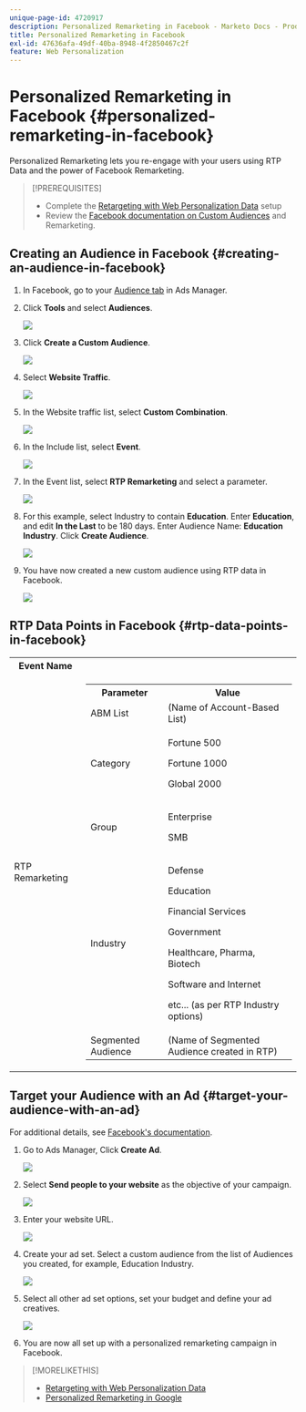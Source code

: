 ```yaml
---
unique-page-id: 4720917
description: Personalized Remarketing in Facebook - Marketo Docs - Product Documentation
title: Personalized Remarketing in Facebook
exl-id: 47636afa-49df-40ba-8948-4f2850467c2f
feature: Web Personalization
---
```

# Personalized Remarketing in Facebook {#personalized-remarketing-in-facebook}

Personalized Remarketing lets you re-engage with your users using RTP Data and the power of Facebook Remarketing.

>[!PREREQUISITES]
>
>* Complete the [Retargeting with Web Personalization Data](/help/marketo/product-docs/web-personalization/website-retargeting/retargeting-with-web-personalization-data.md) setup
>* Review the [](https://developers.facebook.com/docs/ads-for-websites/website-custom-audiences/getting-started#install-the-pixel) [Facebook documentation on Custom Audiences](https://developers.facebook.com/docs/ads-for-websites/website-custom-audiences/getting-started#install-the-pixel) and Remarketing.

## Creating an Audience in Facebook {#creating-an-audience-in-facebook}

1. In Facebook, go to your [Audience tab](https://www.facebook.com/ads/audience_manager) in Ads Manager.

1. Click **Tools** and select **Audiences**.

   ![](assets/one-1.png)

1. Click **Create a Custom Audience**.

   ![](assets/two-1.png)

1. Select **Website Traffic**.

   ![](assets/image2015-1-19-16-3a32-3a2.png)

1. In the Website traffic list, select **Custom Combination**.

   ![](assets/image2015-1-19-16-3a33-3a21.png)

1. In the Include list, select **Event**.

   ![](assets/image2015-1-19-16-3a34-3a9.png)

1. In the Event list, select **RTP Remarketing** and select a parameter.

   ![](assets/image2015-1-19-16-3a52-3a29.png)

1. For this example, select Industry to contain **Education**. Enter **Education**, and edit **In the Last** to be 180 days. Enter Audience Name: **Education Industry**. Click **Create Audience**.

   ![](assets/image2015-1-19-16-3a56-3a15.png)

1. You have now created a new custom audience using RTP data in Facebook.

   ![](assets/image2015-1-19-16-3a59-3a2.png)

## RTP Data Points in Facebook {#rtp-data-points-in-facebook}

<table> 
 <tbody> 
  <tr> 
   <th>Event Name</th> 
   <th> </th> 
  </tr> 
  <tr> 
   <td>RTP Remarketing</td> 
   <td> 
    <div> 
     <table> 
      <tbody> 
       <tr> 
        <th>Parameter</th> 
        <th>Value</th> 
       </tr> 
       <tr> 
        <td>ABM List</td> 
        <td>(Name of Account-Based List)</td> 
       </tr> 
       <tr> 
        <td colspan="1">Category</td> 
        <td colspan="1"><p>Fortune 500</p><p>Fortune 1000</p><p>Global 2000</p></td> 
       </tr> 
       <tr> 
        <td colspan="1">Group</td> 
        <td colspan="1"><p>Enterprise</p><p>SMB</p></td> 
       </tr> 
       <tr> 
        <td>Industry</td> 
        <td><p>Defense</p><p>Education</p><p>Financial Services</p><p>Government</p><p>Healthcare, Pharma, Biotech</p><p>Software and Internet</p><p>etc... (as per RTP Industry options)</p></td> 
       </tr> 
       <tr> 
        <td colspan="1">Segmented Audience</td> 
        <td colspan="1">(Name of Segmented Audience created in RTP)</td> 
       </tr> 
      </tbody> 
     </table> 
    </div></td> 
  </tr> 
 </tbody> 
</table>

## Target your Audience with an Ad {#target-your-audience-with-an-ad}

For additional details, see [Facebook's documentation](https://developers.facebook.com/docs/ads-for-websites/website-custom-audiences/getting-started#target-your-audience).

1. Go to Ads Manager, Click **Create Ad**.

   ![](assets/image2015-1-19-17-3a10-3a19.png)

1. Select **Send people to your website** as the objective of your campaign.

   ![](assets/image2015-1-19-17-3a11-3a20.png)

1. Enter your website URL.

   ![](assets/image2015-1-19-17-3a12-3a39.png)

1. Create your ad set. Select a custom audience from the list of Audiences you created, for example, Education Industry.

   ![](assets/image2015-1-19-17-3a18-3a13.png)

1. Select all other ad set options, set your budget and define your ad creatives.

   ![](assets/image2015-1-19-17-3a19-3a25.png)

1. You are now all set up with a personalized remarketing campaign in Facebook.

>[!MORELIKETHIS]
>
>* [Retargeting with Web Personalization Data](/help/marketo/product-docs/web-personalization/website-retargeting/retargeting-with-web-personalization-data.md)
>* [Personalized Remarketing in Google](/help/marketo/product-docs/web-personalization/website-retargeting/personalized-remarketing-in-google.md)
